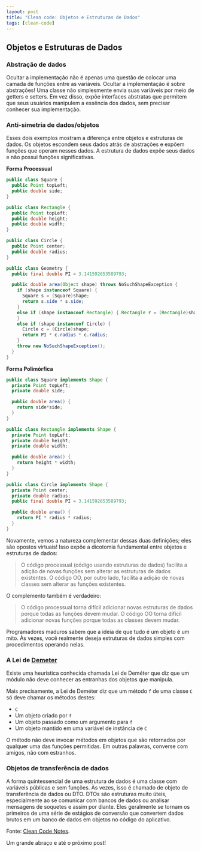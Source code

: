 ```yaml
---
layout: post
title: "Clean code: Objetos e Estruturas de Dados"
tags: [clean-code]
---
```


## Objetos e Estruturas de Dados

### Abstração de dados

Ocultar a implementação não é apenas uma questão de colocar uma camada de funções entre as variáveis. Ocultar a implementação é sobre abstrações! Uma classe não simplesmente envia suas variáveis por meio de getters e setters. Em vez disso, expõe interfaces abstratas que permitem que seus usuários manipulem a essência dos dados, sem precisar conhecer sua implementação.

### Anti-simetria de dados/objetos

Esses dois exemplos mostram a diferença entre objetos e estruturas de dados. Os objetos escondem seus dados atrás de abstrações e expõem funções que operam nesses dados. A estrutura de dados expõe seus dados e não possui funções significativas.

**Forma Processual**

```java
public class Square {
  public Point topLeft;
  public double side;
}

public class Rectangle {
  public Point topLeft;
  public double height;
  public double width;
}

public class Circle {
  public Point center;
  public double radius;
}

public class Geometry {
  public final double PI = 3.141592653589793;

  public double area(Object shape) throws NoSuchShapeException {
    if (shape instanceof Square) {
      Square s = (Square)shape;
      return s.side * s.side;
    }
    else if (shape instanceof Rectangle) { Rectangle r = (Rectangle)shape; return r.height * r.width;
    }
    else if (shape instanceof Circle) {
      Circle c = (Circle)shape;
      return PI * c.radius * c.radius;
    }
    throw new NoSuchShapeException();
  }
}
```

**Forma Polimórfica**

```java
public class Square implements Shape {
  private Point topLeft;
  private double side;

  public double area() {
    return side*side;
  }
}

public class Rectangle implements Shape {
  private Point topLeft;
  private double height;
  private double width;

  public double area() {
    return height * width;
  }
}

public class Circle implements Shape {
  private Point center;
  private double radius;
  public final double PI = 3.141592653589793;

  public double area() {
    return PI * radius * radius;
  }
}
```

Novamente, vemos a natureza complementar dessas duas definições; eles são opostos virtuais! Isso expõe a dicotomia fundamental entre objetos e estruturas de dados:

> O código processual (código usando estruturas de dados) facilita a adição de novas funções sem alterar as estruturas de dados existentes. O código OO, por outro lado, facilita a adição de novas classes sem alterar as funções existentes.

O complemento também é verdadeiro:

> O código processual torna difícil adicionar novas estruturas de dados porque todas as funções devem mudar. O código OO torna difícil adicionar novas funções porque todas as classes devem mudar.

Programadores maduros sabem que a ideia de que tudo é um objeto é um mito. Às vezes, você realmente deseja estruturas de dados simples com procedimentos operando nelas.

### A Lei de [Demeter](https://en.wikipedia.org/wiki/Law_of_Demeter)

Existe uma heurística conhecida chamada Lei de Deméter que diz que um módulo não deve conhecer as entranhas dos objetos que manipula.

Mais precisamente, a Lei de Deméter diz que um método `f` de uma classe `C` só deve chamar os métodos destes:

- `C`
- Um objeto criado por `f`
- Um objeto passado como um argumento para `f`
- Um objeto mantido em uma variável de instância de `C`

O método não deve invocar métodos em objetos que são retornados por qualquer uma das funções permitidas. Em outras palavras, converse com amigos, não com estranhos.

### Objetos de transferência de dados

A forma quintessencial de uma estrutura de dados é uma classe com variáveis públicas e sem funções. Às vezes, isso é chamado de objeto de transferência de dados ou DTO. DTOs são estruturas muito úteis, especialmente ao se comunicar com bancos de dados ou analisar mensagens de soquetes e assim por diante. Eles geralmente se tornam os primeiros de uma série de estágios de conversão que convertem dados brutos em um banco de dados em objetos no código do aplicativo.

Fonte:
<a href="https://github.com/JuanCrg90/Clean-Code-Notes" target="\_blank">Clean Code Notes</a>.

Um grande abraço e até o próximo post!
